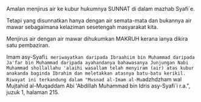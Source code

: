Amalan menjirus air ke kubur hukumnya SUNNAT di dalam mazhab Syafi`e.

Tetapi yang disunnatkan hanya dengan air semata-mata dan bukannya air mawar sebagaimana kelaziman sesetengah masyarakat kita.

Menjirus air dengan air mawar dihukumkan MAKRUH kerana ianya dikira satu pembaziran.


Imam asy-Syafi`i meriwayatkan daripada Ibraahiim bin Muhammad daripada Ja'far bin Muhammad daripada ayahandanya bahawasanya Junjungan Nabi Muhammad shollallahu 'alaihi wasallam telah menyiram (air) atas kubur anakanda baginda Ibrahim dan meletakkan atasnya batu-batu kerikil. Riwayat ini terkandung dalam "Musnad al-Imam al-Mu`adzhdzham wal Mujtahid al-Muqaddam Abi 'Abdillah Muhammad bin Idris asy-Syafi`i r.a.", juzuk 1, halaman 215. 

